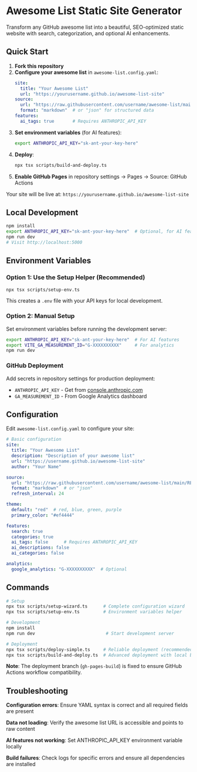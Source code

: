 # Awesome List Static Site Generator

Transform any GitHub awesome list into a beautiful, SEO-optimized static website with search, categorization, and optional AI enhancements.

## Quick Start

1. **Fork this repository**
2. **Configure your awesome list** in `awesome-list.config.yaml`:
   ```yaml
   site:
     title: "Your Awesome List"
     url: "https://yourusername.github.io/awesome-list-site"
   source:
     url: "https://raw.githubusercontent.com/username/awesome-list/main/README.md"
     format: "markdown"  # or "json" for structured data
   features:
     ai_tags: true       # Requires ANTHROPIC_API_KEY
   ```
3. **Set environment variables** (for AI features):
   ```bash
   export ANTHROPIC_API_KEY="sk-ant-your-key-here"
   ```
4. **Deploy**:
   ```bash
   npx tsx scripts/build-and-deploy.ts
   ```
5. **Enable GitHub Pages** in repository settings → Pages → Source: GitHub Actions

Your site will be live at: `https://yourusername.github.io/awesome-list-site`

## Local Development

```bash
npm install
export ANTHROPIC_API_KEY="sk-ant-your-key-here"  # Optional, for AI features
npm run dev
# Visit http://localhost:5000
```

## Environment Variables

### Option 1: Use the Setup Helper (Recommended)

```bash
npx tsx scripts/setup-env.ts
```

This creates a `.env` file with your API keys for local development.

### Option 2: Manual Setup

Set environment variables before running the development server:

```bash
export ANTHROPIC_API_KEY="sk-ant-your-key-here"  # For AI features
export VITE_GA_MEASUREMENT_ID="G-XXXXXXXXXX"     # For analytics
npm run dev
```

### GitHub Deployment

Add secrets in repository settings for production deployment:
- `ANTHROPIC_API_KEY` - Get from [console.anthropic.com](https://console.anthropic.com)
- `GA_MEASUREMENT_ID` - From Google Analytics dashboard

## Configuration

Edit `awesome-list.config.yaml` to configure your site:

```yaml
# Basic configuration
site:
  title: "Your Awesome List"
  description: "Description of your awesome list"
  url: "https://username.github.io/awesome-list-site"
  author: "Your Name"

source:
  url: "https://raw.githubusercontent.com/username/awesome-list/main/README.md"
  format: "markdown"  # or "json"
  refresh_interval: 24

theme:
  default: "red"  # red, blue, green, purple
  primary_color: "#ef4444"

features:
  search: true
  categories: true
  ai_tags: false      # Requires ANTHROPIC_API_KEY
  ai_descriptions: false
  ai_categories: false

analytics:
  google_analytics: "G-XXXXXXXXXX"  # Optional
```

## Commands

```bash
# Setup
npx tsx scripts/setup-wizard.ts      # Complete configuration wizard
npx tsx scripts/setup-env.ts         # Environment variables helper

# Development
npm install
npm run dev                           # Start development server

# Deployment  
npx tsx scripts/deploy-simple.ts     # Reliable deployment (recommended)
npx tsx scripts/build-and-deploy.ts  # Advanced deployment with local build
```

**Note**: The deployment branch (`gh-pages-build`) is fixed to ensure GitHub Actions workflow compatibility.

## Troubleshooting

**Configuration errors**: Ensure YAML syntax is correct and all required fields are present

**Data not loading**: Verify the awesome list URL is accessible and points to raw content

**AI features not working**: Set ANTHROPIC_API_KEY environment variable locally

**Build failures**: Check logs for specific errors and ensure all dependencies are installed